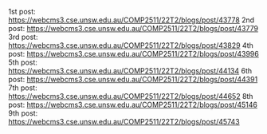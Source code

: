 1st post: https://webcms3.cse.unsw.edu.au/COMP2511/22T2/blogs/post/43778
2nd post: https://webcms3.cse.unsw.edu.au/COMP2511/22T2/blogs/post/43779
3rd post: https://webcms3.cse.unsw.edu.au/COMP2511/22T2/blogs/post/43829
4th post: https://webcms3.cse.unsw.edu.au/COMP2511/22T2/blogs/post/43996
5th post: https://webcms3.cse.unsw.edu.au/COMP2511/22T2/blogs/post/44134
6th post: https://webcms3.cse.unsw.edu.au/COMP2511/22T2/blogs/post/44391
7th post: https://webcms3.cse.unsw.edu.au/COMP2511/22T2/blogs/post/44652
8th post: https://webcms3.cse.unsw.edu.au/COMP2511/22T2/blogs/post/45146
9th post: https://webcms3.cse.unsw.edu.au/COMP2511/22T2/blogs/post/45743
